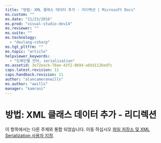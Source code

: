 ```yaml
---
title: "방법: XML 클래스 데이터 추가 - 리디렉션 | Microsoft Docs"
ms.custom: ""
ms.date: "11/23/2016"
ms.prod: "visual-studio-dev14"
ms.reviewer: ""
ms.suite: ""
ms.technology: 
  - "devlang-csharp"
ms.tgt_pltfrm: ""
ms.topic: "article"
helpviewer_keywords: 
  - "도메인별 언어, serialization"
ms.assetid: 3e72eacb-78ae-43f2-8694-ab5d112bedfc
caps.latest.revision: 11
caps.handback.revision: 11
author: "alancameronwills"
ms.author: "awills"
manager: "kamrani"
---
```

# 방법: XML 클래스 데이터 추가 - 리디렉션
이 항목에서는 다른 주제와 통합 되었습니다.  이동 하십시오 [파일 저장소 및 XML Serialization 사용자 지정](../Topic/Customizing%20File%20Storage%20and%20XML%20Serialization.md).